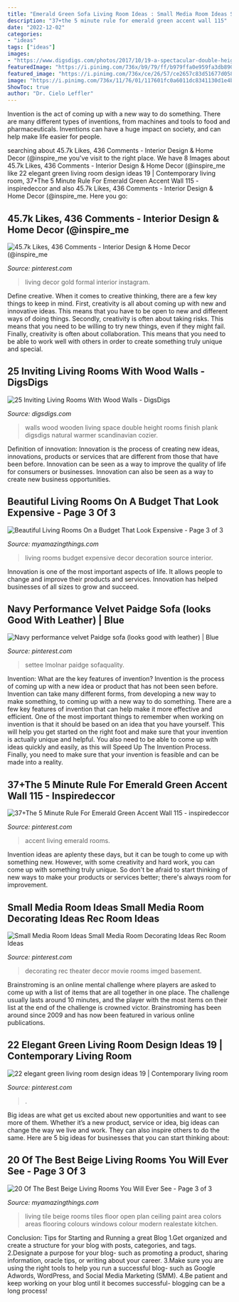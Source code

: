 ```yaml
---
title: "Emerald Green Sofa Living Room Ideas : Small Media Room Ideas Small Media Room Decorating Ideas Rec Room Ideas"
description: "37+the 5 minute rule for emerald green accent wall 115"
date: "2022-12-02"
categories:
- "ideas"
tags: ["ideas"]
images:
- "https://www.digsdigs.com/photos/2017/10/19-a-spectacular-double-height-space-with-a-wooden-plank-wall-clad-diagonally-and-vertically-for-more-eye-catchines.jpg"
featuredImage: "https://i.pinimg.com/736x/b9/79/ff/b979ffa0e959fa3db8902bf530db2192.jpg"
featured_image: "https://i.pinimg.com/736x/ce/26/57/ce2657c83d51677d0580507712d9bf0a.jpg"
image: "https://i.pinimg.com/736x/11/76/01/117601fc0a6011dc8341130d1e4be141.jpg"
ShowToc: true
author: "Dr. Cielo Leffler"
---
```



Invention is the act of coming up with a new way to do something. There are many different types of inventions, from machines and tools to food and pharmaceuticals. Inventions can have a huge impact on society, and can help make life easier for people.

	

		
searching about 45.7k Likes, 436 Comments - Interior Design &amp; Home Decor (@inspire_me you've visit to the right place. We have 8 Images about 45.7k Likes, 436 Comments - Interior Design &amp; Home Decor (@inspire_me like 22 elegant green living room design ideas 19 | Contemporary living room, 37+The 5 Minute Rule For Emerald Green Accent Wall 115 - inspiredeccor and also 45.7k Likes, 436 Comments - Interior Design &amp; Home Decor (@inspire_me. Here you go:
		
    
## 45.7k Likes, 436 Comments - Interior Design &amp; Home Decor (@inspire_me

<img loading=lazy src="https://i.pinimg.com/736x/b9/79/ff/b979ffa0e959fa3db8902bf530db2192.jpg" onerror="this.onerror=null;this.src='https://tse1.mm.bing.net/th?id=OIP.4iAll3dIYw2OHD3R1ydRQwHaHa&amp;pid=15.1';" alt="45.7k Likes, 436 Comments - Interior Design &amp; Home Decor (@inspire_me">

_Source: pinterest.com_

>living decor gold formal interior instagram. 

	

Define creative.
When it comes to creative thinking, there are a few key things to keep in mind. First, creativity is all about coming up with new and innovative ideas. This means that you have to be open to new and different ways of doing things. Secondly, creativity is often about taking risks. This means that you need to be willing to try new things, even if they might fail. Finally, creativity is often about collaboration. This means that you need to be able to work well with others in order to create something truly unique and special.

    
## 25 Inviting Living Rooms With Wood Walls - DigsDigs

<img loading=lazy src="https://www.digsdigs.com/photos/2017/10/19-a-spectacular-double-height-space-with-a-wooden-plank-wall-clad-diagonally-and-vertically-for-more-eye-catchines.jpg" onerror="this.onerror=null;this.src='https://tse2.mm.bing.net/th?id=OIP.gdZImt_fxqcCSwSP5e2FZAHaLF&amp;pid=15.1';" alt="25 Inviting Living Rooms With Wood Walls - DigsDigs">

_Source: digsdigs.com_

>walls wood wooden living space double height rooms finish plank digsdigs natural warmer scandinavian cozier. 

	

Definition of innovation:
Innovation is the process of creating new ideas, innovations, products or services that are different from those that have been before. Innovation can be seen as a way to improve the quality of life for consumers or businesses. Innovation can also be seen as a way to create new business opportunities.

    
## Beautiful Living Rooms On A Budget That Look Expensive - Page 3 Of 3

<img loading=lazy src="http://myamazingthings.com/wp-content/uploads/2017/04/living-room-home-decor-decorating-ideas-on-a_idea-for-home-decoration_ideas_curtain-design-ideas-gel-nail-designs-bathroom-tile-garden-acrylic-bar-loft-modern-interior_797x575.jpg" onerror="this.onerror=null;this.src='https://tse3.mm.bing.net/th?id=OIP.SmBtCt3dwDQ2h8hIWTZL5AHaFV&amp;pid=15.1';" alt="Beautiful Living Rooms On a Budget That Look Expensive - Page 3 of 3">

_Source: myamazingthings.com_

>living rooms budget expensive decor decoration source interior. 

	

Innovation is one of the most important aspects of life. It allows people to change and improve their products and services. Innovation has helped businesses of all sizes to grow and succeed.

    
## Navy Performance Velvet Paidge Sofa (looks Good With Leather) | Blue

<img loading=lazy src="https://i.pinimg.com/736x/11/76/01/117601fc0a6011dc8341130d1e4be141.jpg" onerror="this.onerror=null;this.src='https://tse2.mm.bing.net/th?id=OIP.D1NiXvKldoT_yPTtQsCb4gHaIQ&amp;pid=15.1';" alt="Navy performance velvet Paidge sofa (looks good with leather) | Blue">

_Source: pinterest.com_

>settee lmolnar paidge sofaquality. 

	

Invention: What are the key features of invention?
Invention is the process of coming up with a new idea or product that has not been seen before. Invention can take many different forms, from developing a new way to make something, to coming up with a new way to do something. There are a few key features of invention that can help make it more effective and efficient. 
One of the most important things to remember when working on invention is that it should be based on an idea that you have yourself. This will help you get started on the right foot and make sure that your invention is actually unique and helpful. You also need to be able to come up with ideas quickly and easily, as this will Speed Up The Invention Process. Finally, you need to make sure that your invention is feasible and can be made into a reality.

    
## 37+The 5 Minute Rule For Emerald Green Accent Wall 115 - Inspiredeccor

<img loading=lazy src="https://i.pinimg.com/736x/4c/48/4d/4c484d94504d4fb26b25dbe5f2054c6d.jpg" onerror="this.onerror=null;this.src='https://tse3.mm.bing.net/th?id=OIP.a9fiCUmTnmVbZt6hYG73lQHaKW&amp;pid=15.1';" alt="37+The 5 Minute Rule For Emerald Green Accent Wall 115 - inspiredeccor">

_Source: pinterest.com_

>accent living emerald rooms. 

	

Invention ideas are aplenty these days, but it can be tough to come up with something new. However, with some creativity and hard work, you can come up with something truly unique. So don't be afraid to start thinking of new ways to make your products or services better; there's always room for improvement.

    
## Small Media Room Ideas Small Media Room Decorating Ideas Rec Room Ideas

<img loading=lazy src="https://i.pinimg.com/736x/ce/26/57/ce2657c83d51677d0580507712d9bf0a.jpg" onerror="this.onerror=null;this.src='https://tse1.mm.bing.net/th?id=OIP.T4k1q_0WvvuCFqSM_UpqIgHaFf&amp;pid=15.1';" alt="Small Media Room Ideas Small Media Room Decorating Ideas Rec Room Ideas">

_Source: pinterest.com_

>decorating rec theater decor movie rooms imged basement. 

	

Brainstroming is an online mental challenge where players are asked to come up with a list of items that are all together in one place. The challenge usually lasts around 10 minutes, and the player with the most items on their list at the end of the challenge is crowned victor. Brainstroming has been around since 2009 and has now been featured in various online publications.

    
## 22 Elegant Green Living Room Design Ideas 19 | Contemporary Living Room

<img loading=lazy src="https://i.pinimg.com/736x/56/94/98/569498a42b0bee3d158eac25984724a5.jpg" onerror="this.onerror=null;this.src='https://tse3.mm.bing.net/th?id=OIP.rz1fP-Lyjnfz1FKP4-RMngHaJ4&amp;pid=15.1';" alt="22 elegant green living room design ideas 19 | Contemporary living room">

_Source: pinterest.com_

>. 

	

Big ideas are what get us excited about new opportunities and want to see more of them. Whether it’s a new product, service or idea, big ideas can change the way we live and work. They can also inspire others to do the same. Here are 5 big ideas for businesses that you can start thinking about: 

    
## 20 Of The Best Beige Living Rooms You Will Ever See - Page 3 Of 3

<img loading=lazy src="http://myamazingthings.com/wp-content/uploads/2016/11/livingareas-1.jpg" onerror="this.onerror=null;this.src='https://tse3.mm.bing.net/th?id=OIP.YOTbQXZkploR0qo7dIwXgQHaFj&amp;pid=15.1';" alt="20 Of The Best Beige Living Rooms You Will Ever See - Page 3 of 3">

_Source: myamazingthings.com_

>living tile beige rooms tiles floor open plan ceiling paint area colors areas flooring colours windows colour modern realestate kitchen. 

	

Conclusion: Tips for Starting and Running a great Blog
1.Get organized and create a structure for your blog with posts, categories, and tags.
2.Designate a purpose for your blog- such as promoting a product, sharing information, oracle tips, or writing about your career. 
3.Make sure you are using the right tools to help you run a successful blog- such as Google Adwords, WordPress, and Social Media Marketing (SMM). 
4.Be patient and keep working on your blog until it becomes successful- blogging can be a long process!

